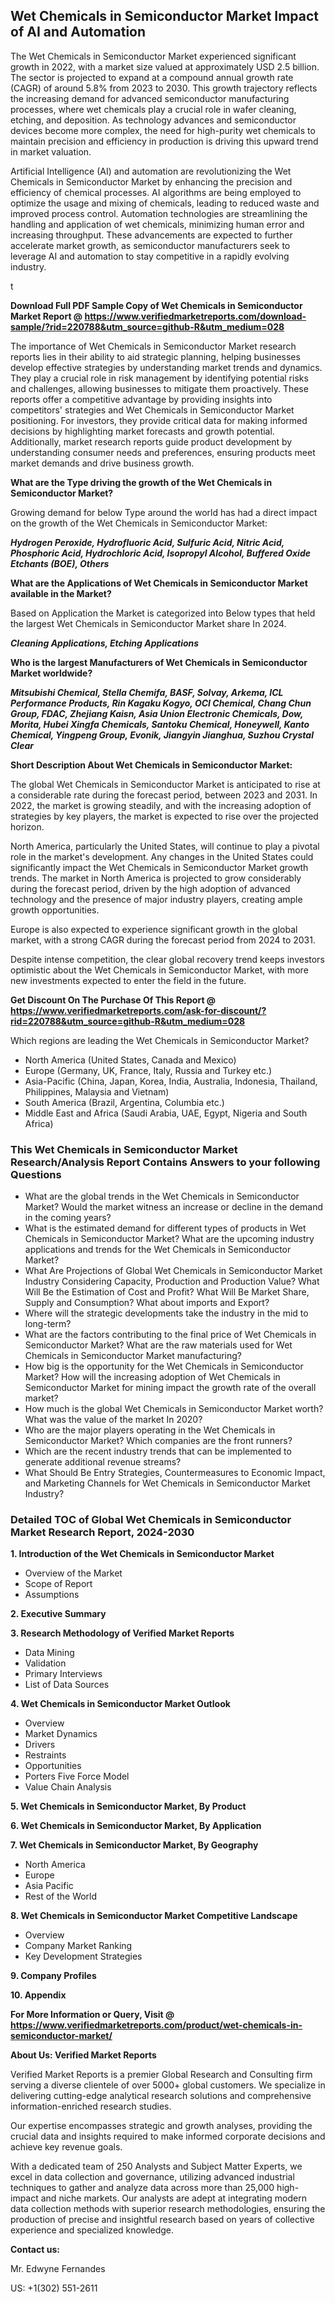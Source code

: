 <h2>Wet Chemicals in Semiconductor Market Impact of AI and Automation</h2><p>The Wet Chemicals in Semiconductor Market experienced significant growth in 2022, with a market size valued at approximately USD 2.5 billion. The sector is projected to expand at a compound annual growth rate (CAGR) of around 5.8% from 2023 to 2030. This growth trajectory reflects the increasing demand for advanced semiconductor manufacturing processes, where wet chemicals play a crucial role in wafer cleaning, etching, and deposition. As technology advances and semiconductor devices become more complex, the need for high-purity wet chemicals to maintain precision and efficiency in production is driving this upward trend in market valuation.</p><p>Artificial Intelligence (AI) and automation are revolutionizing the Wet Chemicals in Semiconductor Market by enhancing the precision and efficiency of chemical processes. AI algorithms are being employed to optimize the usage and mixing of chemicals, leading to reduced waste and improved process control. Automation technologies are streamlining the handling and application of wet chemicals, minimizing human error and increasing throughput. These advancements are expected to further accelerate market growth, as semiconductor manufacturers seek to leverage AI and automation to stay competitive in a rapidly evolving industry.</p>t</p><p id="" class=""><strong>Download Full PDF Sample Copy of Wet Chemicals in Semiconductor Market Report @ <a href="https://www.verifiedmarketreports.com/download-sample/?rid=220788&utm_source=github-R&utm_medium=028" target="_blank">https://www.verifiedmarketreports.com/download-sample/?rid=220788&utm_source=github-R&utm_medium=028</a></strong></p><p>The importance of&nbsp;Wet Chemicals in Semiconductor Market research reports lies in their ability to aid strategic planning, helping businesses develop effective strategies by understanding market trends and dynamics. They play a crucial role in risk management by identifying potential risks and challenges, allowing businesses to mitigate them proactively. These reports offer a competitive advantage by providing insights into competitors' strategies and Wet Chemicals in Semiconductor Market positioning. For investors, they provide critical data for making informed decisions by highlighting market forecasts and growth potential. Additionally, market research reports guide product development by understanding consumer needs and preferences, ensuring products meet market demands and drive business growth.</p><p><strong>What are the&nbsp;Type driving the growth of the Wet Chemicals in Semiconductor Market?</strong></p><p id="" class="">Growing demand for below Type around the world has had a direct impact on the growth of the Wet Chemicals in Semiconductor Market:</p><em><strong>Hydrogen Peroxide, Hydrofluoric Acid, Sulfuric Acid, Nitric Acid, Phosphoric Acid, Hydrochloric Acid, Isopropyl Alcohol, Buffered Oxide Etchants (BOE), Others</strong></em></p><strong>What are the&nbsp;Applications&nbsp;of Wet Chemicals in Semiconductor Market available in the Market?</strong></p><p id="" class="">Based on Application the Market is categorized into Below types that held the largest Wet Chemicals in Semiconductor Market share In 2024.</p><em><strong>Cleaning Applications, Etching Applications</strong></em></p><strong>Who is the largest Manufacturers of Wet Chemicals in Semiconductor Market worldwide?</strong></p><p><em><strong>Mitsubishi Chemical, Stella Chemifa, BASF, Solvay, Arkema, ICL Performance Products, Rin Kagaku Kogyo, OCI Chemical, Chang Chun Group, FDAC, Zhejiang Kaisn, Asia Union Electronic Chemicals, Dow, Morita, Hubei Xingfa Chemicals, Santoku Chemical, Honeywell, Kanto Chemical, Yingpeng Group, Evonik, Jiangyin Jianghua, Suzhou Crystal Clear</strong></em></p><p id="" class=""><strong>Short Description About Wet Chemicals in Semiconductor Market:</strong></p><p>The global Wet Chemicals in Semiconductor Market is anticipated to rise at a considerable rate during the forecast period, between 2023 and 2031. In 2022, the market is growing steadily, and with the increasing adoption of strategies by key players, the market is expected to rise over the projected horizon.</p><p>North America, particularly the United States, will continue to play a pivotal role in the market's development. Any changes in the United States could significantly impact the Wet Chemicals in Semiconductor Market growth trends. The market in North America is projected to grow considerably during the forecast period, driven by the high adoption of advanced technology and the presence of major industry players, creating ample growth opportunities.</p><p>Europe is also expected to experience significant growth in the global market, with a strong CAGR during the forecast period from 2024 to 2031.</p><p>Despite intense competition, the clear global recovery trend keeps investors optimistic about the Wet Chemicals in Semiconductor Market, with more new investments expected to enter the field in the future.</p><p id="" class=""><strong>Get Discount On The Purchase Of This Report @ <a href="https://www.verifiedmarketreports.com/ask-for-discount/?rid=220788&utm_source=github-R&utm_medium=028" target="_blank">https://www.verifiedmarketreports.com/ask-for-discount/?rid=220788&utm_source=github-R&utm_medium=028</a></strong></p>Which regions are leading the Wet Chemicals in Semiconductor Market?</p><ul><li>North America (United States, Canada and Mexico)</li><li>Europe (Germany, UK, France, Italy, Russia and Turkey etc.)</li><li>Asia-Pacific (China, Japan, Korea, India, Australia, Indonesia, Thailand, Philippines, Malaysia and Vietnam)</li><li>South America (Brazil, Argentina, Columbia etc.)</li><li>Middle East and Africa (Saudi Arabia, UAE, Egypt, Nigeria and South Africa)</li></ul><h3 id="" class="">This Wet Chemicals in Semiconductor Market Research/Analysis Report Contains Answers to your following Questions</h3><ul><li>What are the global trends in the Wet Chemicals in Semiconductor Market? Would the market witness an increase or decline in the demand in the coming years?</li><li>What is the estimated demand for different types of products in Wet Chemicals in Semiconductor Market? What are the upcoming industry applications and trends for the Wet Chemicals in Semiconductor Market?</li><li>What Are Projections of Global Wet Chemicals in Semiconductor Market Industry Considering Capacity, Production and Production Value? What Will Be the Estimation of Cost and Profit? What Will Be Market Share, Supply and Consumption? What about imports and Export?</li><li>Where will the strategic developments take the industry in the mid to long-term?</li><li>What are the factors contributing to the final price of Wet Chemicals in Semiconductor Market? What are the raw materials used for Wet Chemicals in Semiconductor Market manufacturing?</li><li>How big is the opportunity for the Wet Chemicals in Semiconductor Market? How will the increasing adoption of Wet Chemicals in Semiconductor Market for mining impact the growth rate of the overall market?</li><li>How much is the global Wet Chemicals in Semiconductor Market worth? What was the value of the market In 2020?</li><li>Who are the major players operating in the Wet Chemicals in Semiconductor Market? Which companies are the front runners?</li><li>Which are the recent industry trends that can be implemented to generate additional revenue streams?</li><li>What Should Be Entry Strategies, Countermeasures to Economic Impact, and Marketing Channels for Wet Chemicals in Semiconductor Market Industry?</li></ul><h3 id="" class="">Detailed TOC of Global Wet Chemicals in Semiconductor Market Research Report, 2024-2030</h3><p id="" class=""><strong>1. Introduction of the Wet Chemicals in Semiconductor Market</strong></p><ul><li>Overview of the Market</li><li>Scope of Report</li><li>Assumptions</li></ul><p id="" class=""><strong>2. Executive Summary</strong></p><p id="" class=""><strong>3. Research Methodology of Verified Market Reports</strong></p><ul><li>Data Mining</li><li>Validation</li><li>Primary Interviews</li><li>List of Data Sources</li></ul><p id="" class=""><strong>4. Wet Chemicals in Semiconductor Market Outlook</strong></p><ul><li>Overview</li><li>Market Dynamics</li><li>Drivers</li><li>Restraints</li><li>Opportunities</li><li>Porters Five Force Model</li><li>Value Chain Analysis</li></ul><p id="" class=""><strong>5. Wet Chemicals in Semiconductor Market, By Product</strong></p><p id="" class=""><strong>6. Wet Chemicals in Semiconductor Market, By Application</strong></p><p id="" class=""><strong>7. Wet Chemicals in Semiconductor Market, By Geography</strong></p><ul><li>North America</li><li>Europe</li><li>Asia Pacific</li><li>Rest of the World</li></ul><p id="" class=""><strong>8. Wet Chemicals in Semiconductor Market Competitive Landscape</strong></p><ul><li>Overview</li><li>Company Market Ranking</li><li>Key Development Strategies</li></ul><p id="" class=""><strong>9. Company Profiles</strong></p><p id="" class=""><strong>10. Appendix</strong></p><p id="" class=""><strong>For More Information or Query, Visit @ <a href="https://www.verifiedmarketreports.com/product/wet-chemicals-in-semiconductor-market/" target="_blank">https://www.verifiedmarketreports.com/product/wet-chemicals-in-semiconductor-market/</a></strong></p><p id="" class=""><strong>About Us: Verified Market Reports</strong></p><p id="" class="">Verified Market Reports is a premier Global Research and Consulting firm serving a diverse clientele of over 5000+ global customers. We specialize in delivering cutting-edge analytical research solutions and comprehensive information-enriched research studies.</p><p id="" class="">Our expertise encompasses strategic and growth analyses, providing the crucial data and insights required to make informed corporate decisions and achieve key revenue goals.</p><p id="" class="">With a dedicated team of 250 Analysts and Subject Matter Experts, we excel in data collection and governance, utilizing advanced industrial techniques to gather and analyze data across more than 25,000 high-impact and niche markets. Our analysts are adept at integrating modern data collection methods with superior research methodologies, ensuring the production of precise and insightful research based on years of collective experience and specialized knowledge.</p><p id="" class=""><strong>Contact us:</strong></p><p id="" class="">Mr. Edwyne Fernandes</p><p id="" class="">US: +1(302) 551-2611</p>